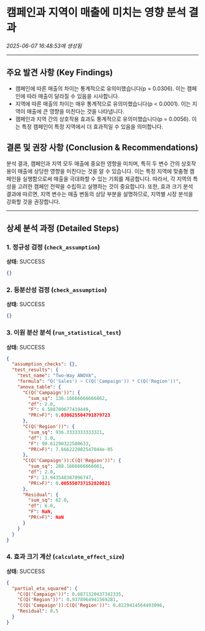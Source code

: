 # 캠페인과 지역이 매출에 미치는 영향 분석 결과
_2025-06-07 16:48:53에 생성됨_

---

## 주요 발견 사항 (Key Findings)
- 캠페인에 따른 매출의 차이는 통계적으로 유의미했습니다(p = 0.0306). 이는 캠페인에 따라 매출이 달라질 수 있음을 시사합니다.
- 지역에 따른 매출의 차이는 매우 통계적으로 유의미했습니다(p < 0.0001). 이는 지역이 매출에 큰 영향을 미친다는 것을 나타냅니다.
- 캠페인과 지역 간의 상호작용 효과도 통계적으로 유의미했습니다(p = 0.0056). 이는 특정 캠페인이 특정 지역에서 더 효과적일 수 있음을 의미합니다.


## 결론 및 권장 사항 (Conclusion & Recommendations)
분석 결과, 캠페인과 지역 모두 매출에 중요한 영향을 미치며, 특히 두 변수 간의 상호작용이 매출에 상당한 영향을 미친다는 것을 알 수 있습니다. 이는 특정 지역에 맞춤형 캠페인을 실행함으로써 매출을 극대화할 수 있는 기회를 제공합니다. 따라서, 각 지역의 특성을 고려한 캠페인 전략을 수립하고 실행하는 것이 중요합니다. 또한, 효과 크기 분석 결과에 따르면, 지역 변수는 매출 변동의 상당 부분을 설명하므로, 지역별 시장 분석을 강화할 것을 권장합니다.

---

## 상세 분석 과정 (Detailed Steps)

### 1. 정규성 검정 (`check_assumption`)
**상태:** SUCCESS

```json
{}
```

### 2. 등분산성 검정 (`check_assumption`)
**상태:** SUCCESS

```json
{}
```

### 3. 이원 분산 분석 (`run_statistical_test`)
**상태:** SUCCESS

```json
{
  "assumption_checks": {},
  "test_results": {
    "test_name": "Two-Way ANOVA",
    "formula": "Q('Sales') ~ C(Q('Campaign')) * C(Q('Region'))",
    "anova_table": {
      "C(Q('Campaign'))": {
        "sum_sq": 136.16666666666862,
        "df": 2.0,
        "F": 6.588709677419449,
        "PR(>F)": 0.030625504791879723
      },
      "C(Q('Region'))": {
        "sum_sq": 936.3333333333321,
        "df": 1.0,
        "F": 90.61290322580633,
        "PR(>F)": 7.666222002547044e-05
      },
      "C(Q('Campaign')):C(Q('Region'))": {
        "sum_sq": 288.1666666666661,
        "df": 2.0,
        "F": 13.943548387096747,
        "PR(>F)": 0.005550737152820821
      },
      "Residual": {
        "sum_sq": 62.0,
        "df": 6.0,
        "F": NaN,
        "PR(>F)": NaN
      }
    }
  }
}
```

### 4. 효과 크기 계산 (`calculate_effect_size`)
**상태:** SUCCESS

```json
{
  "partial_eta_squared": {
    "C(Q('Campaign'))": 0.6871320437342335,
    "C(Q('Region'))": 0.9378964941569281,
    "C(Q('Campaign')):C(Q('Region'))": 0.8229414564493096,
    "Residual": 0.5
  }
}
```